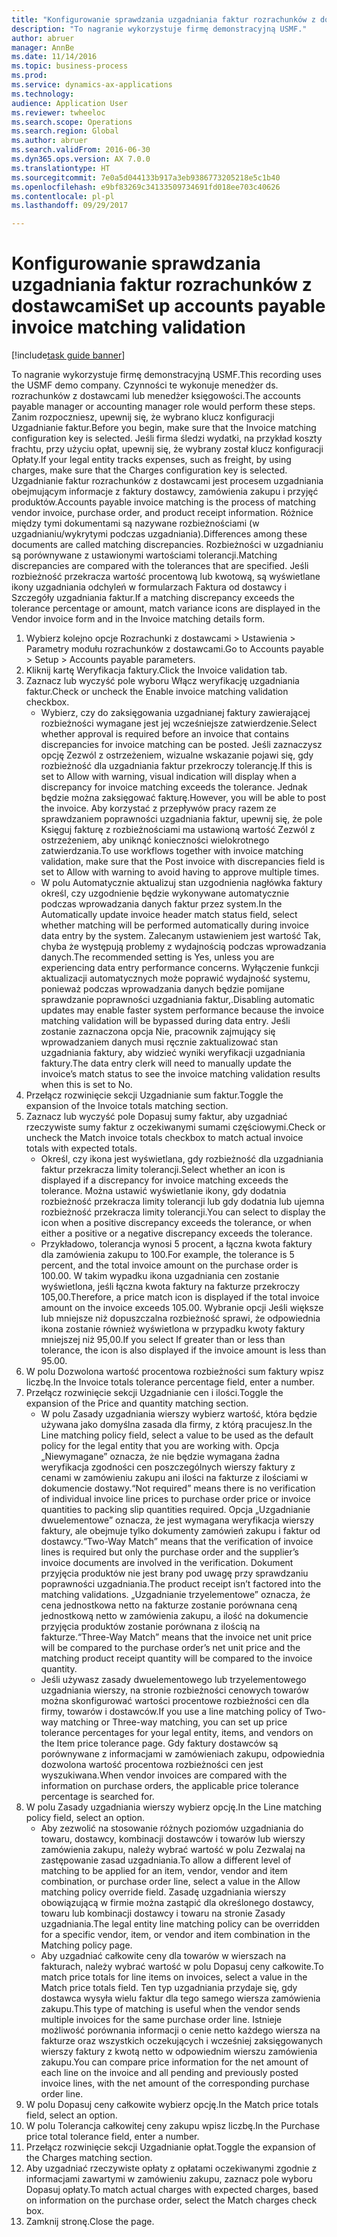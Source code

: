```yaml
--- 
title: "Konfigurowanie sprawdzania uzgadniania faktur rozrachunków z dostawcami"
description: "To nagranie wykorzystuje firmę demonstracyjną USMF."
author: abruer
manager: AnnBe
ms.date: 11/14/2016
ms.topic: business-process
ms.prod: 
ms.service: dynamics-ax-applications
ms.technology: 
audience: Application User
ms.reviewer: twheeloc
ms.search.scope: Operations
ms.search.region: Global
ms.author: abruer
ms.search.validFrom: 2016-06-30
ms.dyn365.ops.version: AX 7.0.0
ms.translationtype: HT
ms.sourcegitcommit: 7e0a5d044133b917a3eb9386773205218e5c1b40
ms.openlocfilehash: e9bf83269c34133509734691fd018ee703c40626
ms.contentlocale: pl-pl
ms.lasthandoff: 09/29/2017

---
```


# <a name="set-up-accounts-payable-invoice-matching-validation"></a><span data-ttu-id="4fa54-103">Konfigurowanie sprawdzania uzgadniania faktur rozrachunków z dostawcami</span><span class="sxs-lookup"><span data-stu-id="4fa54-103">Set up accounts payable invoice matching validation</span></span>

[!include[task guide banner](../../includes/task-guide-banner.md)]

<span data-ttu-id="4fa54-104">To nagranie wykorzystuje firmę demonstracyjną USMF.</span><span class="sxs-lookup"><span data-stu-id="4fa54-104">This recording uses the USMF demo company.</span></span> <span data-ttu-id="4fa54-105">Czynności te wykonuje menedżer ds. rozrachunków z dostawcami lub menedżer księgowości.</span><span class="sxs-lookup"><span data-stu-id="4fa54-105">The accounts payable manager or accounting manager role would perform these steps.</span></span> <span data-ttu-id="4fa54-106">Zanim rozpoczniesz, upewnij się, że wybrano klucz konfiguracji Uzgadnianie faktur.</span><span class="sxs-lookup"><span data-stu-id="4fa54-106">Before you begin, make sure that the Invoice matching configuration key is selected.</span></span> <span data-ttu-id="4fa54-107">Jeśli firma śledzi wydatki, na przykład koszty frachtu, przy użyciu opłat, upewnij się, że wybrany został klucz konfiguracji Opłaty.</span><span class="sxs-lookup"><span data-stu-id="4fa54-107">If your legal entity tracks expenses, such as freight, by using charges, make sure that the Charges configuration key is selected.</span></span>  <span data-ttu-id="4fa54-108">Uzgadnianie faktur rozrachunków z dostawcami jest procesem uzgadniania obejmującym informacje z faktury dostawcy, zamówienia zakupu i przyjęć produktów.</span><span class="sxs-lookup"><span data-stu-id="4fa54-108">Accounts payable invoice matching is the process of matching vendor invoice, purchase order, and product receipt information.</span></span> <span data-ttu-id="4fa54-109">Różnice między tymi dokumentami są nazywane rozbieżnościami (w uzgadnianiu/wykrytymi podczas uzgadniania).</span><span class="sxs-lookup"><span data-stu-id="4fa54-109">Differences among these documents are called matching discrepancies.</span></span> <span data-ttu-id="4fa54-110">Rozbieżności w uzgadnianiu są porównywane z ustawionymi wartościami tolerancji.</span><span class="sxs-lookup"><span data-stu-id="4fa54-110">Matching discrepancies are compared with the tolerances that are specified.</span></span> <span data-ttu-id="4fa54-111">Jeśli rozbieżność przekracza wartość procentową lub kwotową, są wyświetlane ikony uzgadniania odchyleń w formularzach Faktura od dostawcy i Szczegóły uzgadniania faktur.</span><span class="sxs-lookup"><span data-stu-id="4fa54-111">If a matching discrepancy exceeds the tolerance percentage or amount, match variance icons are displayed in the Vendor invoice form and in the Invoice matching details form.</span></span>

1. <span data-ttu-id="4fa54-112">Wybierz kolejno opcje Rozrachunki z dostawcami > Ustawienia > Parametry modułu rozrachunków z dostawcami.</span><span class="sxs-lookup"><span data-stu-id="4fa54-112">Go to Accounts payable > Setup > Accounts payable parameters.</span></span>
2. <span data-ttu-id="4fa54-113">Kliknij kartę Weryfikacja faktury.</span><span class="sxs-lookup"><span data-stu-id="4fa54-113">Click the Invoice validation tab.</span></span>
3. <span data-ttu-id="4fa54-114">Zaznacz lub wyczyść pole wyboru Włącz weryfikację uzgadniania faktur.</span><span class="sxs-lookup"><span data-stu-id="4fa54-114">Check or uncheck the Enable invoice matching validation checkbox.</span></span>
    * <span data-ttu-id="4fa54-115">Wybierz, czy do zaksięgowania uzgadnianej faktury zawierającej rozbieżności wymagane jest jej wcześniejsze zatwierdzenie.</span><span class="sxs-lookup"><span data-stu-id="4fa54-115">Select whether approval is required before an invoice that contains discrepancies for invoice matching can be posted.</span></span> <span data-ttu-id="4fa54-116">Jeśli zaznaczysz opcję Zezwól z ostrzeżeniem, wizualne wskazanie pojawi się, gdy rozbieżność dla uzgadniania faktur przekroczy tolerancję.</span><span class="sxs-lookup"><span data-stu-id="4fa54-116">If this is set to Allow with warning, visual indication will display when a discrepancy for invoice matching exceeds the tolerance.</span></span> <span data-ttu-id="4fa54-117">Jednak będzie można zaksięgować fakturę.</span><span class="sxs-lookup"><span data-stu-id="4fa54-117">However, you will be able to post the invoice.</span></span> <span data-ttu-id="4fa54-118">Aby korzystać z przepływów pracy razem ze sprawdzaniem poprawności uzgadniania faktur, upewnij się, że pole Księguj fakturę z rozbieżnościami ma ustawioną wartość Zezwól z ostrzeżeniem, aby uniknąć konieczności wielokrotnego zatwierdzania.</span><span class="sxs-lookup"><span data-stu-id="4fa54-118">To use workflows together with invoice matching validation, make sure that the Post invoice with discrepancies field is set to Allow with warning to avoid having to approve multiple times.</span></span>  
    * <span data-ttu-id="4fa54-119">W polu Automatycznie aktualizuj stan uzgodnienia nagłówka faktury określ, czy uzgodnienie będzie wykonywane automatycznie podczas wprowadzania danych faktur przez system.</span><span class="sxs-lookup"><span data-stu-id="4fa54-119">In the Automatically update invoice header match status field, select whether matching will be performed automatically during invoice data entry by the system.</span></span> <span data-ttu-id="4fa54-120">Zalecanym ustawieniem jest wartość Tak, chyba że występują problemy z wydajnością podczas wprowadzania danych.</span><span class="sxs-lookup"><span data-stu-id="4fa54-120">The recommended setting is Yes, unless you are experiencing data entry performance concerns.</span></span> <span data-ttu-id="4fa54-121">Wyłączenie funkcji aktualizacji automatycznych może poprawić wydajność systemu, ponieważ podczas wprowadzania danych będzie pomijane sprawdzanie poprawności uzgadniania faktur,.</span><span class="sxs-lookup"><span data-stu-id="4fa54-121">Disabling automatic updates may enable faster system performance because the invoice matching validation will be bypassed during data entry.</span></span> <span data-ttu-id="4fa54-122">Jeśli zostanie zaznaczona opcja Nie, pracownik zajmujący się wprowadzaniem danych musi ręcznie zaktualizować stan uzgadniania faktury, aby widzieć wyniki weryfikacji uzgadniania faktury.</span><span class="sxs-lookup"><span data-stu-id="4fa54-122">The data entry clerk will need to manually update the invoice’s match status to see the invoice matching validation results when this is set to No.</span></span>  
4. <span data-ttu-id="4fa54-123">Przełącz rozwinięcie sekcji Uzgadnianie sum faktur.</span><span class="sxs-lookup"><span data-stu-id="4fa54-123">Toggle the expansion of the Invoice totals matching section.</span></span>
5. <span data-ttu-id="4fa54-124">Zaznacz lub wyczyść pole Dopasuj sumy faktur, aby uzgadniać rzeczywiste sumy faktur z oczekiwanymi sumami częściowymi.</span><span class="sxs-lookup"><span data-stu-id="4fa54-124">Check or uncheck the Match invoice totals checkbox to match actual invoice totals with expected totals.</span></span>
    * <span data-ttu-id="4fa54-125">Określ, czy ikona jest wyświetlana, gdy rozbieżność dla uzgadniania faktur przekracza limity tolerancji.</span><span class="sxs-lookup"><span data-stu-id="4fa54-125">Select whether an icon is displayed if a discrepancy for invoice matching exceeds the tolerance.</span></span> <span data-ttu-id="4fa54-126">Można ustawić wyświetlanie ikony, gdy dodatnia rozbieżność przekracza limity tolerancji lub gdy dodatnia lub ujemna rozbieżność przekracza limity tolerancji.</span><span class="sxs-lookup"><span data-stu-id="4fa54-126">You can select to display the icon when a positive discrepancy exceeds the tolerance, or when either a positive or a negative discrepancy exceeds the tolerance.</span></span>  
    * <span data-ttu-id="4fa54-127">Przykładowo, tolerancja wynosi 5 procent, a łączna kwota faktury dla zamówienia zakupu to 100.</span><span class="sxs-lookup"><span data-stu-id="4fa54-127">For example, the tolerance is 5 percent, and the total invoice amount on the purchase order is 100.00.</span></span> <span data-ttu-id="4fa54-128">W takim wypadku ikona uzgadniania cen zostanie wyświetlona, jeśli łączna kwota faktury na fakturze przekroczy 105,00.</span><span class="sxs-lookup"><span data-stu-id="4fa54-128">Therefore, a price match icon is displayed if the total invoice amount on the invoice exceeds 105.00.</span></span> <span data-ttu-id="4fa54-129">Wybranie opcji Jeśli większe lub mniejsze niż dopuszczalna rozbieżność sprawi, że odpowiednia ikona zostanie również wyświetlona w przypadku kwoty faktury mniejszej niż 95,00.</span><span class="sxs-lookup"><span data-stu-id="4fa54-129">If you select If greater than or less than tolerance, the icon is also displayed if the invoice amount is less than 95.00.</span></span>  
6. <span data-ttu-id="4fa54-130">W polu Dozwolona wartość procentowa rozbieżności sum faktury wpisz liczbę.</span><span class="sxs-lookup"><span data-stu-id="4fa54-130">In the Invoice totals tolerance percentage field, enter a number.</span></span>
7. <span data-ttu-id="4fa54-131">Przełącz rozwinięcie sekcji Uzgadnianie cen i ilości.</span><span class="sxs-lookup"><span data-stu-id="4fa54-131">Toggle the expansion of the Price and quantity matching section.</span></span>
    * <span data-ttu-id="4fa54-132">W polu Zasady uzgadniania wierszy wybierz wartość, która będzie używana jako domyślna zasada dla firmy, z którą pracujesz.</span><span class="sxs-lookup"><span data-stu-id="4fa54-132">In the Line matching policy field, select a value to be used as the default policy for the legal entity that you are working with.</span></span> <span data-ttu-id="4fa54-133">Opcja „Niewymagane” oznacza, że nie będzie wymagana żadna weryfikacja zgodności cen poszczególnych wierszy faktury z cenami w zamówieniu zakupu ani ilości na fakturze z ilościami w dokumencie dostawy.</span><span class="sxs-lookup"><span data-stu-id="4fa54-133">“Not required” means there is no verification of individual invoice line prices to purchase order price or invoice quantities to packing slip quantities required.</span></span> <span data-ttu-id="4fa54-134">Opcja „Uzgadnianie dwuelementowe” oznacza, że jest wymagana weryfikacja wierszy faktury, ale obejmuje tylko dokumenty zamówień zakupu i faktur od dostawcy.</span><span class="sxs-lookup"><span data-stu-id="4fa54-134">“Two-Way Match” means that the verification of invoice lines is required but only the purchase order and the supplier’s invoice documents are involved in the verification.</span></span> <span data-ttu-id="4fa54-135">Dokument przyjęcia produktów nie jest brany pod uwagę przy sprawdzaniu poprawności uzgadniania.</span><span class="sxs-lookup"><span data-stu-id="4fa54-135">The product receipt isn’t factored into the matching validations.</span></span> <span data-ttu-id="4fa54-136">„Uzgadnianie trzyelementowe” oznacza, że cena jednostkowa netto na fakturze zostanie porównana ceną jednostkową netto w zamówienia zakupu, a ilość na dokumencie przyjęcia produktów zostanie porównana z ilością na fakturze.</span><span class="sxs-lookup"><span data-stu-id="4fa54-136">“Three-Way Match” means that the invoice net unit price will be compared to the purchase order’s net unit price and the matching product receipt quantity will be compared to the invoice quantity.</span></span>  
    * <span data-ttu-id="4fa54-137">Jeśli używasz zasady dwuelementowego lub trzyelementowego uzgadniania wierszy, na stronie rozbieżności cenowych towarów można skonfigurować wartości procentowe rozbieżności cen dla firmy, towarów i dostawców.</span><span class="sxs-lookup"><span data-stu-id="4fa54-137">If you use a line matching policy of Two-way matching or Three-way matching, you can set up price tolerance percentages for your legal entity, items, and vendors on the Item price tolerance page.</span></span> <span data-ttu-id="4fa54-138">Gdy faktury dostawców są porównywane z informacjami w zamówieniach zakupu, odpowiednia dozwolona wartość procentowa rozbieżności cen jest wyszukiwana.</span><span class="sxs-lookup"><span data-stu-id="4fa54-138">When vendor invoices are compared with the information on purchase orders, the applicable price tolerance percentage is searched for.</span></span>  
8. <span data-ttu-id="4fa54-139">W polu Zasady uzgadniania wierszy wybierz opcję.</span><span class="sxs-lookup"><span data-stu-id="4fa54-139">In the Line matching policy field, select an option.</span></span>
    * <span data-ttu-id="4fa54-140">Aby zezwolić na stosowanie różnych poziomów uzgadniania do towaru, dostawcy, kombinacji dostawców i towarów lub wierszy zamówienia zakupu, należy wybrać wartość w polu Zezwalaj na zastępowanie zasad uzgadniania.</span><span class="sxs-lookup"><span data-stu-id="4fa54-140">To allow a different level of matching to be applied for an item, vendor, vendor and item combination, or purchase order line, select a value in the Allow matching policy override field.</span></span> <span data-ttu-id="4fa54-141">Zasadę uzgadniania wierszy obowiązującą w firmie można zastąpić dla określonego dostawcy, towaru lub kombinacji dostawcy i towaru na stronie Zasady uzgadniania.</span><span class="sxs-lookup"><span data-stu-id="4fa54-141">The legal entity line matching policy can be overridden for a specific vendor, item, or vendor and item combination in the Matching policy page.</span></span>  
    * <span data-ttu-id="4fa54-142">Aby uzgadniać całkowite ceny dla towarów w wierszach na fakturach, należy wybrać wartość w polu Dopasuj ceny całkowite.</span><span class="sxs-lookup"><span data-stu-id="4fa54-142">To match price totals for line items on invoices, select a value in the Match price totals field.</span></span> <span data-ttu-id="4fa54-143">Ten typ uzgadniania przydaje się, gdy dostawca wysyła wielu faktur dla tego samego wiersza zamówienia zakupu.</span><span class="sxs-lookup"><span data-stu-id="4fa54-143">This type of matching is useful when the vendor sends multiple invoices for the same purchase order line.</span></span> <span data-ttu-id="4fa54-144">Istnieje możliwość porównania informacji o cenie netto każdego wiersza na fakturze oraz wszystkich oczekujących i wcześniej zaksięgowanych wierszy faktury z kwotą netto w odpowiednim wierszu zamówienia zakupu.</span><span class="sxs-lookup"><span data-stu-id="4fa54-144">You can compare price information for the net amount of each line on the invoice and all pending and previously posted invoice lines, with the net amount of the corresponding purchase order line.</span></span>  
9. <span data-ttu-id="4fa54-145">W polu Dopasuj ceny całkowite wybierz opcję.</span><span class="sxs-lookup"><span data-stu-id="4fa54-145">In the Match price totals field, select an option.</span></span>
10. <span data-ttu-id="4fa54-146">W polu Tolerancja całkowitej ceny zakupu wpisz liczbę.</span><span class="sxs-lookup"><span data-stu-id="4fa54-146">In the Purchase price total tolerance field, enter a number.</span></span>
11. <span data-ttu-id="4fa54-147">Przełącz rozwinięcie sekcji Uzgadnianie opłat.</span><span class="sxs-lookup"><span data-stu-id="4fa54-147">Toggle the expansion of the Charges matching section.</span></span>
12. <span data-ttu-id="4fa54-148">Aby uzgadniać rzeczywiste opłaty z opłatami oczekiwanymi zgodnie z informacjami zawartymi w zamówieniu zakupu, zaznacz pole wyboru Dopasuj opłaty.</span><span class="sxs-lookup"><span data-stu-id="4fa54-148">To match actual charges with expected charges, based on information on the purchase order, select the Match charges check box.</span></span>
13. <span data-ttu-id="4fa54-149">Zamknij stronę.</span><span class="sxs-lookup"><span data-stu-id="4fa54-149">Close the page.</span></span>


